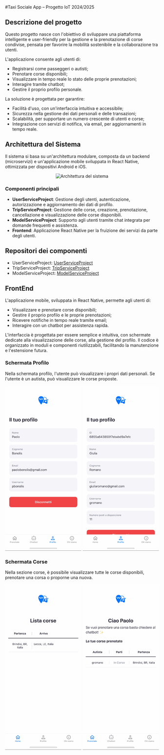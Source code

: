 #Taxi Sociale App – Progetto IoT 2024/2025

## Descrizione del progetto

Questo progetto nasce con l'obiettivo di sviluppare una piattaforma intelligente e user-friendly per la gestione e la prenotazione di corse condivise, pensata per favorire la mobilità sostenibile e la collaborazione tra utenti.

L'applicazione consente agli utenti di:

- Registrarsi come passeggeri o autisti;
- Prenotare corse disponibili;
- Visualizzare in tempo reale lo stato delle proprie prenotazioni;
- Interagire tramite chatbot;
- Gestire il proprio profilo personale.

La soluzione è progettata per garantire:

- Facilità d'uso, con un'interfaccia intuitiva e accessibile;
- Sicurezza nella gestione dei dati personali e delle transazioni;
- Scalabilità, per supportare un numero crescente di utenti e corse;
- Integrazione con servizi di notifica, via email, per aggiornamenti in tempo reale.

## Architettura del Sistema

Il sistema si basa su un'architettura modulare, composta da un backend (microservizi) e un'applicazione mobile sviluppata in React Native, ottimizzata per dispositivi Android e iOS.

<p align="center">
  <img src="(Immagine)" alt="Architettura del sistema" width="600"/>
</p>

### Componenti principali

- **UserServiceProject**: Gestione degli utenti, autenticazione, autorizzazione e aggiornamento dei dati di profilo.
- **TripServiceProject**: Gestione delle corse, creazione, prenotazione, cancellazione e visualizzazione delle corse disponibili.
- **ModelServiceProject**: Supporto agli utenti tramite chat integrata per domande frequenti e assistenza.
- **Frontend**: Applicazione React Native per la fruizione dei servizi da parte degli utenti.

## Repositori dei componenti

- UserServiceProject: [UserServiceProject](https://github.com/UniSalento-IDALab-IoTCourse-2024-2025/wot-project-2024-2025-UserServiceProject-RobertiGolia)
- TripServiceProject: [TripServiceProject](https://github.com/UniSalento-IDALab-IoTCourse-2024-2025/wot-project-2024-2025-TripServiceProject-RobertiGolia)
- ModelServiceProject: [ModelServiceProject](https://github.com/UniSalento-IDALab-IoTCourse-2024-2025/wot-project-2024-2025-ModelServiceProject-RobertiGolia)

## FrontEnd

L'applicazione mobile, sviluppata in React Native, permette agli utenti di:

- Visualizzare e prenotare corse disponibili;
- Gestire il proprio profilo e le proprie prenotazioni;
- Ricevere notifiche in tempo reale tramite email;
- Interagire con un chatbot per assistenza rapida.

L'interfaccia è progettata per essere semplice e intuitiva, con schermate dedicate alla visualizzazione delle corse, alla gestione del profilo. Il codice è organizzato in moduli e componenti riutilizzabili, facilitando la manutenzione e l'estensione futura.

### Schermata Profilo

Nella schermata profilo, l'utente può visualizzare i propri dati personali. Se l'utente è un autista, può visualizzare le corse proposte.

<p align="center">
  <img src="ImmaginiReadme/profiloUtente.PNG" alt="Profilo Utente" width="250"/>
  <img src="ImmaginiReadme/profiloAutista.PNG" alt="Profilo Autista" width="250"/>
</p>

### Schermata Corse

Nella sezione corse, è possibile visualizzare tutte le corse disponibili, prenotare una corsa o proporne una nuova.

<p align="center">
  <img src="ImmaginiReadme/corseAutista.PNG" alt="Corse Autista" width="250"/>
  <img src="ImmaginiReadme/corseUtente.PNG" alt="Corse Utente" width="250"/>
</p>
